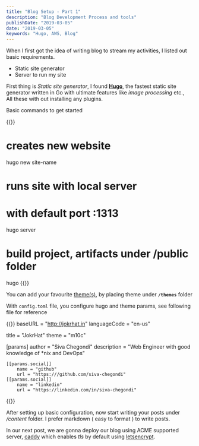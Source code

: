 ```yaml
---
title: "Blog Setup - Part 1"
description: "Blog Development Process and tools"
publishDate: "2019-03-05"
date: "2019-03-05"
keywords: "Hugo, AWS, Blog"
---
```


When I first got the idea of writing blog to stream my activities, I listed out basic requirements.

- Static site generator
- Server to run my site

First thing is _Static site generator_, I found **[Hugo](https://gohugo.io)**, the fastest static site generator written in Go with ultimate features like _image processing_ etc.,  
All these with out installing any plugins.

Basic commands to get started

{{<highlight bash>}}
# creates new website
hugo new site-name

# runs site with local server
# with default port :1313
hugo server

# build project, artifacts under /public folder
hugo
{{</highlight>}} 

You can add your favourite [theme(s)](https://themes.gohugo.io), by placing theme under **`/themes`** folder

With `config.toml` file, you configure hugo and theme params, see following file for reference

{{<highlight toml>}}
baseURL = "http://jokrhat.in"
languageCode = "en-us"

title = "JokrHat"
theme = "m10c"

[params]
	author = "Siva Chegondi"
	description = "Web Engineer with good knowledge of *nix and DevOps"

	[[params.social]]
		name = "github"
		url = "https:///github.com/siva-chegondi"
	[[params.social]]
		name = "linkedin"
		url = "https://linkedin.com/in/siva-chegondi"
{{</highlight>}}

After setting up basic configuration, now start writing your posts under _/content_ folder. I prefer markdown ( easy to format ) to write posts.

In our next post, we are gonna deploy our blog using ACME supported server, [caddy](https://caddyserver.org) which enables _tls_ by default using [letsencrypt](https://letsencrypt.org).
